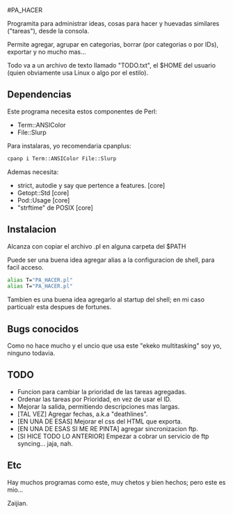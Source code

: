 #PA_HACER

Programita para administrar ideas, cosas para hacer y huevadas similares ("tareas"), desde la consola.

Permite agregar, agrupar en categorias, borrar (por categorias o por IDs), exportar y no mucho mas...

Todo va a un archivo de texto llamado "TODO.txt", el $HOME del usuario (quien obviamente usa Linux o algo
por el estilo).

## Dependencias

Este programa necesita estos componentes de Perl:

* Term::ANSIColor
* File::Slurp

Para instalaras, yo recomendaria cpanplus:

```bash
cpanp i Term::ANSIColor File::Slurp
```

Ademas necesita:
* strict, autodie y say que pertence a features. [core]
* Getopt::Std [core]
* Pod::Usage [core]
* "strftime" de POSIX [core]

## Instalacion

Alcanza con copiar el archivo .pl en alguna carpeta del $PATH

Puede ser una buena idea agregar alias a la configuracion de shell, para facil acceso.

```bash
alias T="PA_HACER.pl"
alias T="PA_HACER.pl"
```

Tambien es una buena idea agregarlo al startup del shell; en mi caso particualr esta despues de fortunes.

## Bugs conocidos

Como no hace mucho y el uncio que usa este "ekeko multitasking" soy yo, ninguno todavia.

## TODO

* Funcion para cambiar la prioridad de las tareas agregadas.
* Ordenar las tareas por Prioridad, en vez de usar el ID.
* Mejorar la salida, permitiendo descripciones mas largas.
* [TAL VEZ] Agregar fechas, a.k.a "deathlines". 
* [EN UNA DE ESAS] Mejorar el css del HTML que exporta.
* [EN UNA DE ESAS SI ME RE PINTA] agregar sincronizacion ftp.
* [SI HICE TODO LO ANTERIOR] Empezar a cobrar un servicio de ftp syncing... jaja, nah.

## Etc

Hay muchos programas como este, muy chetos y bien hechos; pero este es mio... 

Zaijian.
